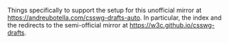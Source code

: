 Things specifically to support the setup for this unofficial mirror at
https://andreubotella.com/csswg-drafts-auto. In particular, the index and the
redirects to the semi-official mirror at https://w3c.github.io/csswg-drafts.
